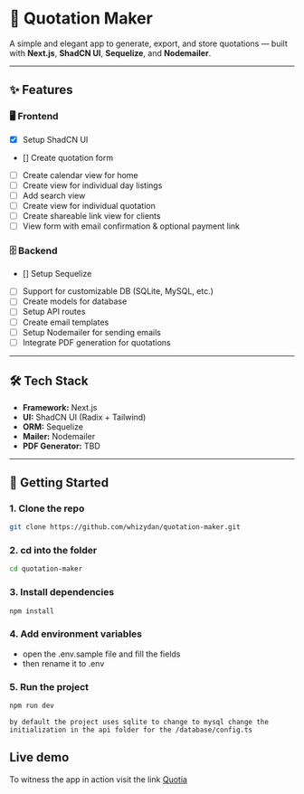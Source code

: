 # 🧾 Quotation Maker

A simple and elegant app to generate, export, and store quotations — built with **Next.js**, **ShadCN UI**, **Sequelize**, and **Nodemailer**.

---

## ✨ Features

### 🖥️ Frontend

- [x] Setup ShadCN UI
- [] Create quotation form
- [ ] Create calendar view for home
- [ ] Create view for individual day listings
- [ ] Add search view
- [ ] Create view for individual quotation
- [ ] Create shareable link view for clients
- [ ] View form with email confirmation & optional payment link

### 🗄️ Backend

- [] Setup Sequelize
- [ ] Support for customizable DB (SQLite, MySQL, etc.)
- [ ] Create models for database
- [ ] Setup API routes
- [ ] Create email templates
- [ ] Setup Nodemailer for sending emails
- [ ] Integrate PDF generation for quotations

---

## 🛠️ Tech Stack

- **Framework:** Next.js
- **UI:** ShadCN UI (Radix + Tailwind)
- **ORM:** Sequelize
- **Mailer:** Nodemailer
- **PDF Generator:** TBD

---

## 🚀 Getting Started

### 1. Clone the repo

```bash
git clone https://github.com/whizydan/quotation-maker.git
```

### 2. cd into the folder

```bash
cd quotation-maker
```
### 3. Install dependencies

```bash
npm install
```

### 4. Add environment variables

 - open the .env.sample file and fill the fields
 - then rename it to .env

### 5. Run the project

```bash
npm run dev
```

`by default the project uses sqlite to change to mysql change the initialization in the api folder for the /database/config.ts`

## Live demo

To witness the app in action visit the link [Quotia](https://qoutia.vercel.app)